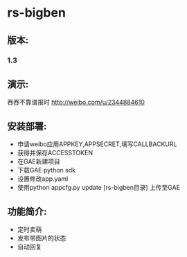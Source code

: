 rs-bigben
=========

## 版本: 
### 1.3

## 演示:
吞吞不靠谱报时 http://weibo.com/u/2344884610
 

## 安装部署:

* 申请weibo应用APPKEY,APPSECRET,填写CALLBACKURL
* 获得并保存ACCESSTOKEN
* 在GAE新建项目
* 下载GAE python sdk
* 设置修改app.yaml
* 使用python appcfg.py update [rs-bigben目录] 上传至GAE

## 功能简介:

* 定时卖萌
* 发布带图片的状态
* 自动回复
